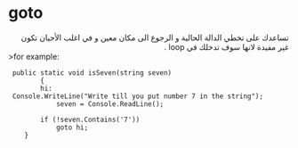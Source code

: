 ﻿


# goto
<div dir=rtl>تساعدك على تخطي الدالة الحالية و الرجوع الى مكان معين و في اغلب الأحيان تكون غير مفيدة لانها سوف تدخلك في loop .
</div>
>for example:

	 public static void isSeven(string seven)
	        {
	        hi:
	 Console.WriteLine("Write till you put number 7 in the string");
	            seven = Console.ReadLine();

            if (!seven.Contains('7'))
                goto hi;
        }
           
